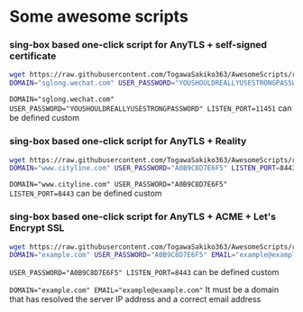 # Some awesome scripts 

 ### sing-box based one-click script for AnyTLS + self-signed certificate
 
```bash
wget https://raw.githubusercontent.com/TogawaSakiko363/AwesomeScripts/refs/heads/main/proxy.sh/sing-box_anytls.sh && \
DOMAIN="sglong.wechat.com" USER_PASSWORD="YOUSHOULDREALLYUSESTRONGPASSWORD" LISTEN_PORT=11451 bash sing-box_anytls.sh install
```
  
`DOMAIN="sglong.wechat.com" USER_PASSWORD="YOUSHOULDREALLYUSESTRONGPASSWORD" LISTEN_PORT=11451` can be defined custom

 ### sing-box based one-click script for AnyTLS + Reality
 
```bash
wget https://raw.githubusercontent.com/TogawaSakiko363/AwesomeScripts/refs/heads/main/proxy.sh/sing-box_anytls_reality.sh && \
DOMAIN="www.cityline.com" USER_PASSWORD="A0B9C8D7E6F5" LISTEN_PORT=8443 bash sing-box_anytls_reality.sh install
```

`DOMAIN="www.cityline.com" USER_PASSWORD="A0B9C8D7E6F5" LISTEN_PORT=8443` can be defined custom

 ### sing-box based one-click script for AnyTLS + ACME + Let's Encrypt SSL
 
```bash
wget https://raw.githubusercontent.com/TogawaSakiko363/AwesomeScripts/refs/heads/main/proxy.sh/sing-box_anytls_acme.sh && \
DOMAIN="example.com" USER_PASSWORD="A0B9C8D7E6F5" EMAIL="example@example.com" LISTEN_PORT=8443 bash sing-box_anytls_acme.sh install
```
`USER_PASSWORD="A0B9C8D7E6F5" LISTEN_PORT=8443` can be defined custom

`DOMAIN="example.com" EMAIL="example@example.com"` It must be a domain that has resolved the server IP address and a correct email address
